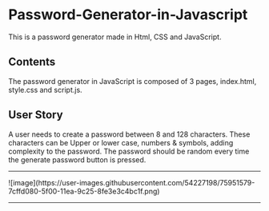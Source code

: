 # Password-Generator-in-Javascript
This is a password generator made in Html, CSS and JavaScript.

<h2>Contents</h2>
<p>
The password generator in JavaScript is composed of 3 pages, index.html, style.css and script.js. 
</p>

<h2>User Story</h2>
<p>
  A user needs to create a password between 8 and 128 characters. These characters can be Upper or lower case, numbers & symbols, adding complexity to the password. The password should be random every time the generate password button is pressed.
</p>
<hr>
![image](https://user-images.githubusercontent.com/54227198/75951579-7cffd080-5f00-11ea-9c25-8fe3e3c4bc1f.png)
<hr>

